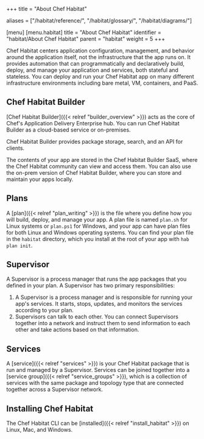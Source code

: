 +++
title = "About Chef Habitat"

aliases = ["/habitat/reference/", "/habitat/glossary/", "/habitat/diagrams/"]

[menu]
  [menu.habitat]
    title = "About Chef Habitat"
    identifier = "habitat/About Chef Habitat"
    parent = "habitat"
    weight = 5
+++

Chef Habitat centers application configuration, management, and behavior around the application itself, not the infrastructure that the app runs on.
It provides automation that can programmatically and declaratively build, deploy, and manage your application and services, both stateful and stateless.
You can deploy and run your Chef Habitat app on many different infrastructure environments including bare metal, VM, containers, and PaaS.

## Chef Habitat Builder

[Chef Habitat Builder]({{< relref "builder_overview" >}}) acts as the core of Chef's Application Delivery Enterprise hub. You can run Chef Habitat Builder as a cloud-based service or on-premises.

Chef Habitat Builder provides package storage, search, and an API for clients.

The contents of your app are stored in the Chef Habitat Builder SaaS, where the Chef Habitat community can view and access them. You can also use the on-prem version of Chef Habitat Builder, where you can store and maintain your apps locally.

## Plans

A [plan]({{< relref "plan_writing" >}}) is the file where you define how you will build, deploy, and manage your app. A plan file is named `plan.sh` for Linux systems or `plan.ps1` for Windows, and your app can have plan files for both Linux and Windows operating systems. You can find your plan file in the `habitat` directory, which you install at the root of your app with `hab plan init`.

## Supervisor

A Supervisor is a process manager that runs the app packages that you defined in your plan. A Supervisor has two primary responsibilities:

1. A Supervisor is a process manager and is responsible for running your app's services. It starts, stops, updates, and monitors the services according to your plan.
1. Supervisors can talk to each other. You can connect Supervisors together into a network and instruct them to send information to each other and take actions based on that information.

## Services

A [service]({{< relref "services" >}}) is your Chef Habitat package that is run and managed by a Supervisor. Services can be joined together into a [service group]({{< relref "service_groups" >}}), which is a collection of services with the same package and topology type that are connected together across a Supervisor network.

## Installing Chef Habitat

The Chef Habitat CLI can be [installed]({{< relref "install_habitat" >}}) on Linux, Mac, and Windows.
